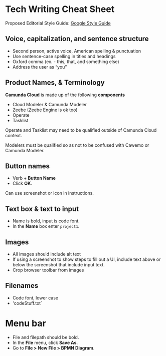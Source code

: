 # Tech Writing Cheat Sheet

Proposed Editorial Style Guide: [Google Style Guide](https://developers.google.com/style)

## Voice, capitalization, and sentence structure

- Second person, active voice, American spelling & punctuation
- Use sentence-case spelling in titles and headings
- Oxford comma (ex. - this, that, and something else)
- Address the user as “you”

## Product Names, & Terminology

**Camunda Cloud** is made up of the following **components**
- Cloud Modeler & Camunda Modeler
- Zeebe (Zeebe Engine is ok too)
- Operate
- Tasklist

Operate and Tasklist may need to be qualified outside of Camunda Cloud context.

Modelers must be qualified so as not to be confused with Cawemo or Camunda Modeler.

## Button names

- Verb + **Button Name**
- Click **OK**.

Can use screenshot or icon in instructions.

## Text box & text to input

- Name is bold, input is code font.
- In the **Name** box enter `project1`.

## Images

- All images should include alt text
- If using a screenshot to show steps to fill out a UI, include text above or below the screenshot that include input text.
- Crop browser toolbar from images

## Filenames

- Code font, lower case
- 'codeStuff.txt`

# Menu bar

- File and filepath should be bold.
- In the **File** menu, click **Save As**.
- Go to **File > New File > BPMN Diagram**.
